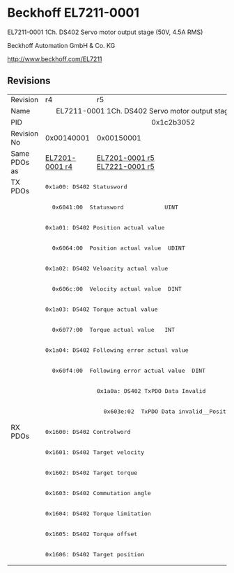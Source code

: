 # Beckhoff EL7211-0001

EL7211-0001 1Ch. DS402 Servo motor output stage (50V, 4.5A RMS)

Beckhoff Automation GmbH & Co. KG

http://www.beckhoff.com/EL7211

## Revisions
<table>
<tr >
<td>Revision</td>
<td><div class="foo">r4</div></td>
<td><div class="foo">r5</div></td>
</tr>
<tr >
<td>Name</td>
<td colspan=2 align="center"><div class="foo">EL7211-0001 1Ch. DS402 Servo motor output stage (50V, 4.5A RMS)</div></td>
</tr>
<tr >
<td>PID</td>
<td colspan=2 align="center"><div class="foo">0x1c2b3052</div></td>
</tr>
<tr >
<td>Revision No</td>
<td>0x00140001</td>
<td>0x00150001</td>
</tr>
<tr >
<td>Same PDOs as</td>
<td><a href="EL7201-0001">EL7201-0001 r4</a></td>
<td><a href="EL7201-0001">EL7201-0001 r5</a><br/><a href="EL7221-0001">EL7221-0001 r5</a></td>
</tr>
<tr class="txpdo pdosection">
<td rowspan=12 valign=top>TX PDOs</td>
<td colspan=2 align="left"><pre>0x1a00: DS402 Statusword</pre></td>
<td></td>
</tr>
<tr class="txpdo">
<td colspan=2 align="left"><pre>  0x6041:00  Statusword            UINT</pre></td>
</tr>
<tr class="txpdo pdosection">
<td colspan=2 align="left"><pre>0x1a01: DS402 Position actual value</pre></td>
</tr>
<tr class="txpdo">
<td colspan=2 align="left"><pre>  0x6064:00  Position actual value  UDINT</pre></td>
</tr>
<tr class="txpdo pdosection">
<td colspan=2 align="left"><pre>0x1a02: DS402 Veloacity actual value</pre></td>
</tr>
<tr class="txpdo">
<td colspan=2 align="left"><pre>  0x606c:00  Velocity actual value  DINT</pre></td>
</tr>
<tr class="txpdo pdosection">
<td colspan=2 align="left"><pre>0x1a03: DS402 Torque actual value</pre></td>
</tr>
<tr class="txpdo">
<td colspan=2 align="left"><pre>  0x6077:00  Torque actual value   INT</pre></td>
</tr>
<tr class="txpdo pdosection">
<td colspan=2 align="left"><pre>0x1a04: DS402 Following error actual value</pre></td>
</tr>
<tr class="txpdo">
<td colspan=2 align="left"><pre>  0x60f4:00  Following error actual value  DINT</pre></td>
</tr>
<tr class="txpdo pdosection">
<td></td>
<td><pre>0x1a0a: DS402 TxPDO Data Invalid</pre></td>
</tr>
<tr class="txpdo">
<td></td>
<td><pre>  0x603e:02  TxPDO Data invalid__Position actual value  BOOL</pre></td>
</tr>
<tr class="rxpdo pdosection">
<td rowspan=7 valign=top>RX PDOs</td>
<td colspan=2 align="left"><pre>0x1600: DS402 Controlword</pre></td>
<td></td>
</tr>
<tr class="rxpdo pdosection">
<td colspan=2 align="left"><pre>0x1601: DS402 Target velocity</pre></td>
</tr>
<tr class="rxpdo pdosection">
<td colspan=2 align="left"><pre>0x1602: DS402 Target torque</pre></td>
</tr>
<tr class="rxpdo pdosection">
<td colspan=2 align="left"><pre>0x1603: DS402 Commutation angle</pre></td>
</tr>
<tr class="rxpdo pdosection">
<td colspan=2 align="left"><pre>0x1604: DS402 Torque limitation</pre></td>
</tr>
<tr class="rxpdo pdosection">
<td colspan=2 align="left"><pre>0x1605: DS402 Torque offset</pre></td>
</tr>
<tr class="rxpdo pdosection">
<td colspan=2 align="left"><pre>0x1606: DS402 Target position</pre></td>
</tr>
</table>
